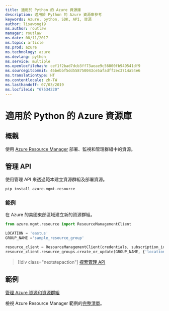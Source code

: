 ```yaml
---
title: 適用於 Python 的 Azure 資源庫
description: 適用於 Python 的 Azure 資源庫參考
keywords: Azure, python, SDK, API, 資源
author: lisawong19
ms.author: routlaw
manager: routlaw
ms.date: 08/11/2017
ms.topic: article
ms.prod: azure
ms.technology: azure
ms.devlang: python
ms.service: multiple
ms.openlocfilehash: cef1f2bad7dcb3ff73aeae9c56000fb949541df9
ms.sourcegitcommit: 46bebbf5dd558750043ce5afadff2ec3714a54e6
ms.translationtype: HT
ms.contentlocale: zh-TW
ms.lasthandoff: 07/03/2019
ms.locfileid: "67534220"
---
```

# <a name="azure-resources-libraries-for-python"></a>適用於 Python 的 Azure 資源庫

## <a name="overview"></a>概觀 
使用 [Azure Resource Manager](https://docs.microsoft.com/en-us/azure/azure-resource-manager/resource-group-overview) 部署、監視和管理群組中的資源。

## <a name="management-api"></a>管理 API
使用管理 API 來透過範本建立資源群組及部署資源。

```bash
pip install azure-mgmt-resource
```
### <a name="example"></a>範例 
在 Azure 的美國東部區域建立新的資源群組。

```python
from azure.mgmt.resource import ResourceManagementClient

LOCATION = 'eastus'
GROUP_NAME ='sample_resource_group'

resource_client = ResourceManagementClient(credentials, subscription_id)
resource_client.resource_groups.create_or_update(GROUP_NAME, {'location': LOCATION})
```

> [!div class="nextstepaction"]
> [探索管理 API](/python/api/overview/azure/azure.mgmt.resource)

## <a name="samples"></a>範例
[管理 Azure 資源和資源群組](https://github.com/Azure-Samples/resource-manager-python-resources-and-groups)

檢視 Azure Resource Manager 範例的[完整清單](https://azure.microsoft.com/resources/samples/?platform=python&term=resource)。
